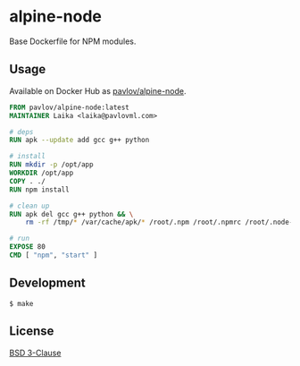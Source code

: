 # alpine-node

Base Dockerfile for NPM modules.

## Usage

Available on Docker Hub as [pavlov/alpine-node](https://hub.docker.com/r/pavlov/alpine-node).

```dockerfile
FROM pavlov/alpine-node:latest
MAINTAINER Laika <laika@pavlovml.com>

# deps
RUN apk --update add gcc g++ python

# install
RUN mkdir -p /opt/app
WORKDIR /opt/app
COPY . ./
RUN npm install

# clean up
RUN apk del gcc g++ python && \
    rm -rf /tmp/* /var/cache/apk/* /root/.npm /root/.npmrc /root/.node-gyp

# run
EXPOSE 80
CMD [ "npm", "start" ]
```

## Development

    $ make

## License

[BSD 3-Clause](https://github.com/pavlovml/alpine-node/blob/master/LICENSE)
